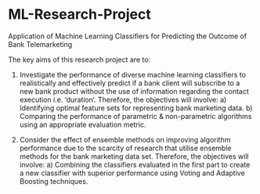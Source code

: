# ML-Research-Project
Application of Machine Learning Classifiers for Predicting the Outcome of Bank Telemarketing


The key aims of this research project are to: 
1. Investigate the performance of diverse machine learning classifiers to realistically and effectively predict if a bank client will subscribe to a new bank product without the use of information regarding the contact execution i.e. ‘duration’. Therefore, the objectives will involve:  a) Identifying optimal feature sets for representing bank marketing data.  b) Comparing the performance of parametric & non-parametric algorithms using an appropriate evaluation metric. 
 
2. Consider the effect of ensemble methods on improving algorithm performance due to the scarcity of research that utilise ensemble methods for the bank marketing data set. Therefore, the objectives will involve: a) Combining the classifiers evaluated in the first part to create a new classifier with superior performance using Voting and Adaptive Boosting techniques. 
